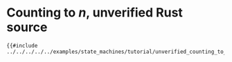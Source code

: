 # Counting to _n_, unverified Rust source

```rust,ignore
{{#include ../../../../../examples/state_machines/tutorial/unverified_counting_to_n.rs:full}}
```
